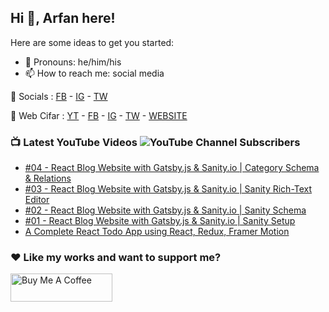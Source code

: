 ## Hi 👋, Arfan here!

Here are some ideas to get you started:

- 🌱 Pronouns: he/him/his
- 📫 How to reach me: social media

🤙 Socials : [FB][fb] - [IG][ig] - [TW][tw]

🏦 Web Cifar : [YT][wyt] - [FB][wcfb] - [IG][wcig] - [TW][wctw] - [WEBSITE][wcwebsite]

### 📺 Latest YouTube Videos ![YouTube Channel Subscribers](https://img.shields.io/youtube/channel/subscribers/UCdxaLo9ALJgXgOUDURRPGiQ?style=social)

<!-- YOUTUBE:START -->
- [#04 - React Blog Website with Gatsby.js &amp; Sanity.io | Category Schema &amp; Relations](https://www.youtube.com/watch?v=3ugchx4lHEg)
- [#03 - React Blog Website with Gatsby.js &amp; Sanity.io | Sanity Rich-Text Editor](https://www.youtube.com/watch?v=2M6TBHdPTZk)
- [#02 - React Blog Website with Gatsby.js &amp; Sanity.io | Sanity Schema](https://www.youtube.com/watch?v=qk3IzFre_qI)
- [#01 - React Blog Website with Gatsby.js &amp; Sanity.io |  Sanity Setup](https://www.youtube.com/watch?v=xWM0usCfy5w)
- [A Complete React Todo App using React, Redux, Framer Motion](https://www.youtube.com/watch?v=W0Uf_xu350k)
<!-- YOUTUBE:END -->

### ♥ Like my works and want to support me?
<a href="https://www.buymeacoffee.com/shaifarfan08" target="_blank"><img src="https://cdn.buymeacoffee.com/buttons/v2/default-blue.png" alt="Buy Me A Coffee" style="height: 45px !important;width: 162.75px !important;" ></a>


[fb]: http://facebook.com/fb.shaifarfan08
[ig]: http://instagram.com/shaifarfan08
[tw]: http://twitter.com/shaifarfan08
[wcfb]: http://facebook.com/webcifar
[wcig]: http://instagram.com/web_cifar
[wctw]: http://twitter.com/webcifar
[wcwebsite]: http://webcifar.com
[wyt]: https://www.youtube.com/channel/UCdxaLo9ALJgXgOUDURRPGiQ
